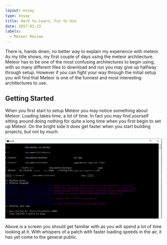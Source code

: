 ```yaml
---
layout: essay
type: essay
title: Hard to Learn, Fun to Use
date: 2017-03-23
labels:
  - Meteor Review
---
```


There is, hands down, no better way to explain my experience with meteor. As my title shows, 
my first couple of days using the meteor architecture. Meteor has to be one of the most confusing 
architectures to begin using, with so many different files to download and run you may give up halfway through 
setup. However if you can fight your way through the initial setup you will find that Meteor is one of the funnest and 
most interesting architectures to use. 

## Getting Started

When you first start to setup Meteor you may notice something about Meteor. Loading takes time, a lot of time. In fact you may find yourself sitting around doing nothing for quite a long time when you first begin to set up Meteor. On the bright side it does get faster when you start building projects, but not by much. 

<img class="ui image" src="../images/MeteorLoading.png">

Above is a screen you should get familiar with as you will spend a lot of time looking at it. With whispers of a patch with faster loading speeds in the air, it has yet come to the general public. 

